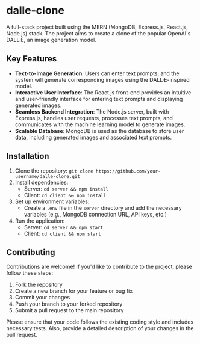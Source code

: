 # dalle-clone

A full-stack project built using the MERN (MongoDB, Express.js, React.js, Node.js) stack. The project aims to create a clone of the popular OpenAI's DALL·E, an image generation model.

## Key Features

- **Text-to-Image Generation**: Users can enter text prompts, and the system will generate corresponding images using the DALL·E-inspired model.
- **Interactive User Interface**: The React.js front-end provides an intuitive and user-friendly interface for entering text prompts and displaying generated images.
- **Seamless Backend Integration**: The Node.js server, built with Express.js, handles user requests, processes text prompts, and communicates with the machine learning model to generate images.
- **Scalable Database**: MongoDB is used as the database to store user data, including generated images and associated text prompts.

## Installation

1. Clone the repository: `git clone https://github.com/your-username/dalle-clone.git`
2. Install dependencies:
   - Server: `cd server && npm install`
   - Client: `cd client && npm install`
3. Set up environment variables:
   - Create a `.env` file in the `server` directory and add the necessary variables (e.g., MongoDB connection URL, API keys, etc.)
4. Run the application:
   - Server: `cd server && npm start`
   - Client: `cd client && npm start`

## Contributing

Contributions are welcome! If you'd like to contribute to the project, please follow these steps:

1. Fork the repository
2. Create a new branch for your feature or bug fix
3. Commit your changes
4. Push your branch to your forked repository
5. Submit a pull request to the main repository

Please ensure that your code follows the existing coding style and includes necessary tests. Also, provide a detailed description of your changes in the pull request.
